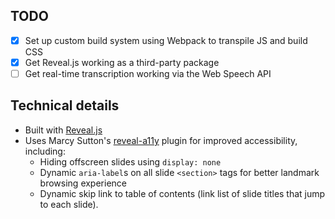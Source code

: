 ## TODO

- [X] Set up custom build system using Webpack to transpile JS and build CSS
- [X] Get Reveal.js working as a third-party package
- [ ] Get real-time transcription working via the Web Speech API

## Technical details

* Built with [Reveal.js](https://github.com/hakimel/reveal.js/)
* Uses Marcy Sutton's [reveal-a11y](https://github.com/marcysutton/reveal-a11y) plugin for improved accessibility, including:
  * Hiding offscreen slides using `display: none`
  * Dynamic `aria-label`s on all slide `<section>` tags for better landmark browsing experience
  * Dynamic skip link to table of contents (link list of slide titles that jump to each slide).